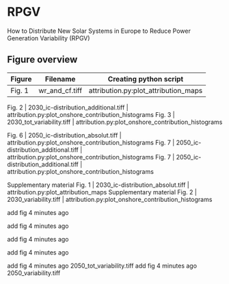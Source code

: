 # RPGV
How to Distribute New Solar Systems in Europe to Reduce Power Generation Variability (RPGV)



## Figure overview

| Figure | Filename | Creating python script |
|---|---|---|
Fig. 1 | wr_and_cf.tiff | attribution.py:plot_attribution_maps

Fig. 2 | 2030_ic-distribution_additional.tiff | attribution.py:plot_onshore_contribution_histograms
Fig. 3 | 2030_tot_variability.tiff | attribution.py:plot_onshore_contribution_histograms

Fig. 6 | 2050_ic-distribution_absolut.tiff | attribution.py:plot_onshore_contribution_histograms
Fig. 7 | 2050_ic-distribution_additional.tiff | attribution.py:plot_onshore_contribution_histograms
Fig. 7 | 2050_ic-distribution_additional.tiff | attribution.py:plot_onshore_contribution_histograms

Supplementary material Fig. 1 | 2030_ic-distribution_absolut.tiff | attribution.py:plot_attribution_maps
Supplementary material Fig. 2 | 2030_variability.tiff | attribution.py:plot_onshore_contribution_histograms

add fig
4 minutes ago

add fig
4 minutes ago

add fig
4 minutes ago

add fig
4 minutes ago

add fig
4 minutes ago
2050_tot_variability.tiff
add fig
4 minutes ago
2050_variability.tiff
